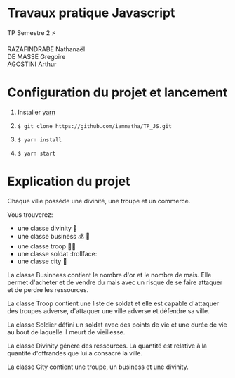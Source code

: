 # Travaux pratique Javascript
TP Semestre 2 :zap:

RAZAFINDRABE Nathanaël   
DE MASSE Gregoire  
AGOSTINI Arthur

# Configuration du projet et lancement

1. Installer [yarn](https://yarnpkg.com/)

2. `$ git clone https://github.com/iamnatha/TP_JS.git`

3. `$ yarn install`

4. `$ yarn start`

# Explication du projet

Chaque ville posséde une divinité, une troupe et un commerce.

Vous trouverez:  
- une classe divinity  :pray:  
- une classe business  :moneybag: :corn:  
- une classe troop     :guardsman:  
- une classe soldat    :trollface:  
- une classe city      :european_castle:  
    
La classe Businness contient le nombre d'or et le nombre de mais.
Elle permet d'acheter et de vendre du mais avec un risque de se faire attaquer et de perdre les ressources. 

La classe Troop contient une liste de soldat et elle est capable d'attaquer des troupes adverse, 
d'attaquer une ville adverse et défendre sa ville.

La classe Soldier défini un soldat avec des points de vie et une durée de vie au bout de laquelle il meurt de vieillesse. 

La classe Divinity génère des ressources. La quantité est relative à la quantité d'offrandes que lui a consacré la ville.


La classe City contient une troupe, un business et une divinity.


